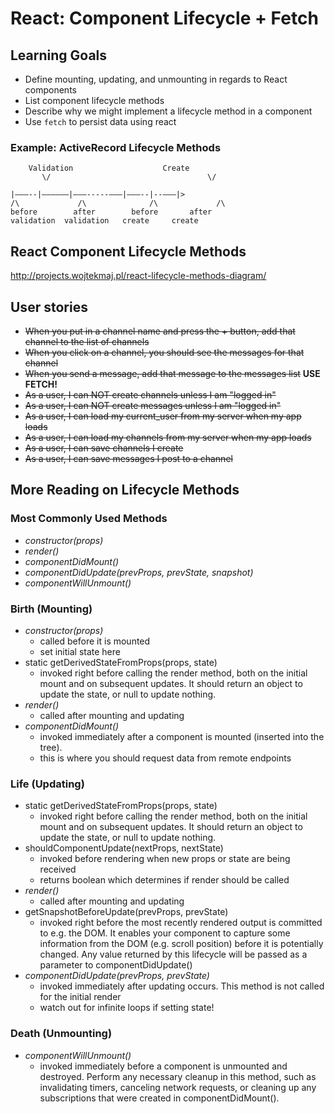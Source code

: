 # React: Component Lifecycle + Fetch


## Learning Goals

* Define mounting, updating, and unmounting in regards to React components
* List component lifecycle methods
* Describe why we might implement a lifecycle method in a component
* Use `fetch` to persist data using react


### Example: ActiveRecord Lifecycle Methods

```
    Validation			          Create
	   \/						            \/

|———--|——————|———-----———|———--|--———|>
/\ 		       /\		       /\		      /\
before		  after	       before	    after
validation	validation	 create	    create
```



## React Component Lifecycle Methods
http://projects.wojtekmaj.pl/react-lifecycle-methods-diagram/


## User stories

* ~~When you put in a channel name and press the + button, add that channel to the list of channels~~
* ~~When you click on a channel, you should see the messages for that channel~~
* ~~When you send a message, add that message to the messages list~~
**USE FETCH!**
* ~~As a user, I can NOT create channels unless I am "logged in"~~
* ~~As a user, I can NOT create messages unless I am "logged in"~~
* ~~As a user, I can load my current_user from my server when my app loads~~
* ~~As a user, I can load my channels from my server when my app loads~~
* ~~As a user, I can save channels I create~~
* ~~As a user, I can save messages I post to a channel~~



## More Reading on Lifecycle Methods
### Most Commonly Used Methods
- *constructor(props)*
- *render()*
- *componentDidMount()*
- *componentDidUpdate(prevProps, prevState, snapshot)*
- *componentWillUnmount()*

### Birth (Mounting)
- *constructor(props)*
  - called before it is mounted
  - set initial state here
- static getDerivedStateFromProps(props, state)
  - invoked right before calling the render method, both on the initial mount and on subsequent updates. It should return an object to update the state, or null to update nothing.
- *render()*
  - called after mounting and updating
- *componentDidMount()*
  - invoked immediately after a component is mounted (inserted into the tree).
  - this is where you should request data from remote endpoints

### Life (Updating)
- static getDerivedStateFromProps(props, state)
  - invoked right before calling the render method, both on the initial mount and on subsequent updates. It should return an object to update the state, or null to update nothing.
- shouldComponentUpdate(nextProps, nextState)
  - invoked before rendering when new props or state are being received
  - returns boolean which determines if render should be called
- *render()*
  - called after mounting and updating
- getSnapshotBeforeUpdate(prevProps, prevState)
  - invoked right before the most recently rendered output is committed to e.g. the DOM. It enables your component to capture some information from the DOM (e.g. scroll position) before it is potentially changed. Any value returned by this lifecycle will be passed as a parameter to componentDidUpdate()
- *componentDidUpdate(prevProps, prevState)*
  - invoked immediately after updating occurs. This method is not called for the initial render
  - watch out for infinite loops if setting state!

### Death (Unmounting)
- *componentWillUnmount()*
  -  invoked immediately before a component is unmounted and destroyed. Perform any necessary cleanup in this method, such as invalidating timers, canceling network requests, or cleaning up any subscriptions that were created in componentDidMount().
